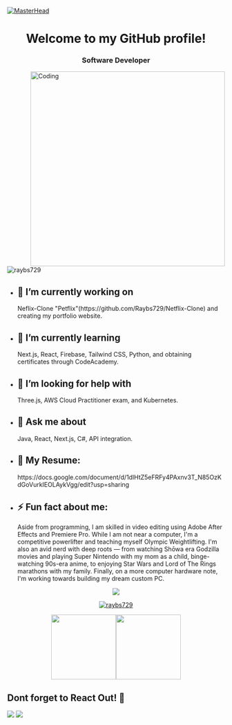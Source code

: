 [![MasterHead](https://user-images.githubusercontent.com/70682152/196581060-0e3cc3d2-93e3-4108-82ea-920de5bcece4.gif)](https://rishavchanda.io)
<h1 align="center">Welcome to my GitHub profile!</h1>
<h3 align="center">Software Developer</h3>
<img align= "right" alt= "Coding" width="450" src="https://camo.githubusercontent.com/12e5f2b182da4b52850b29bb09e8ba3e92b0ac2c0bd121de7dfcbb291fbbd525/68747470733a2f2f692e70696e696d672e636f6d2f6f726967696e616c732f37372f63612f61332f37376361613332383834643733356434333961646534356261333766656166322e676966">

<p align="left"> <img src="https://komarev.com/ghpvc/?username=raybs729&label=Profile%20views&color=0e75b6&style=flat" alt="raybs729" /> </p>



- <h2>🔭 I’m currently working on</h2>
  Neflix-Clone "Petflix"(https://github.com/Raybs729/Netflix-Clone) and creating my portfolio website.

- <h2>🌱 I’m currently learning</h2> Next.js, React, Firebase, Tailwind CSS, Python, and obtaining certificates through CodeAcademy.

- <h2>🤝 I’m looking for help with</h2> Three.js, AWS Cloud Practitioner exam, and Kubernetes.

- <h2>💬 Ask me about</h2> Java, React, Next.js, C#, API integration.

- <h2>📄 My Resume: </h2>https://docs.google.com/document/d/1dlHtZ5eFRFy4PAxnv3T_N85OzKdGoVurkIEOLAykVgg/edit?usp=sharing

- <h2>⚡ Fun fact about me: </h2>Aside from programming, I am skilled in video editing using Adobe After Effects and Premiere Pro. While I am not near a computer, I'm a competitive powerlifter and teaching myself Olympic Weightlifting. I'm also an avid nerd with deep roots — from watching Shōwa era Godzilla movies and playing Super Nintendo with my mom as a child, binge-watching 90s-era anime, to enjoying Star Wars and Lord of The Rings marathons with my family. Finally, on a more computer hardware note, I'm working towards building my dream custom PC.


<p align="center">
  <a href="https://skillicons.dev">
    <img src="https://skillicons.dev/icons?i=java,javascript,react,nextjs,py,cs,tailwind,firebase,mongodb,idea,git,github,html,jquery,postgres,postman,stackoverflow,vscode,ae,ps" />
  </a>
</p>

<p align="center">
  <a href="https://github.com/anuraghazra/github-readme-stats" >
    <img  src="https://github-readme-streak-stats.herokuapp.com/?user=raybs729" alt="raybs729" />
  </a>
</p>

<p align = "center"><a href="https://www.adamalston.com/"><a href="https://www.adamalston.com/"><img height="150px" src="https://github-readme-stats.vercel.app/api?username=raybs729&show_icons=true&bg_color=60,000080,880052&hide=contribs&text_color=00f1ff&title_color=00f1ff&icon_color=ffffff&rank_icon=github&&" /><img height="150px" src="https://github-readme-stats.vercel.app/api/top-langs/?username=raybs729&layout=compact&bg_color=60,000080,880052&text_color=00f1ff&title_color=00f1ff&"/>
</a></p>


## Dont forget to React Out! 📱
<a href="mailto: raybriones729@gmail.com"><img src="https://img.shields.io/badge/Gmail-D14836?style=for-the-badge&logo=gmail&logoColor=white"></a>
<a href="https://www.linkedin.com/in/ray-briones/"><img src="https://img.shields.io/badge/LinkedIn-0077B5?style=for-the-badge&logo=linkedin&logoColor=white"></a>
</p>
